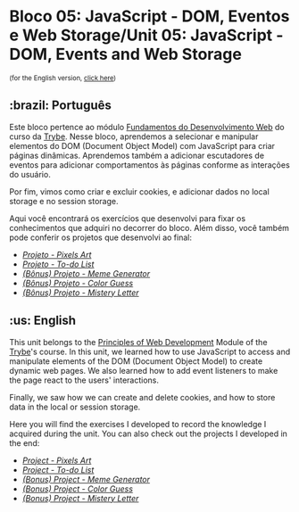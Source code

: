 # Bloco 05: JavaScript - DOM, Eventos e Web Storage/Unit 05: JavaScript - DOM, Events and Web Storage
<small>(for the English version, <a href="#en">click here</a>)</small>
<h2>:brazil: Português</h2>
<p>Este bloco pertence ao módulo <a href="https://github.com/raphaelalmeidamartins/trybe_exercicios/tree/main/1_fundamentos-do-desv-web" rel="prev">Fundamentos do Desenvolvimento Web</a> do curso da <a href="https://www.betrybe.com/">Trybe</a>. Nesse bloco, aprendemos a selecionar e manipular elementos do DOM (Document Object Model) com JavaScript para criar páginas dinâmicas. Aprendemos também a adicionar escutadores de eventos para adicionar comportamentos às páginas conforme as interações do usuário.</p>
<p>Por fim, vimos como criar e excluir cookies, e adicionar dados no local storage e no session storage.</p>
<p>Aqui você encontrará os exercícios que desenvolvi para fixar os conhecimentos que adquiri no decorrer do bloco. Além disso, você também pode conferir os projetos que desenvolvi ao final:</p>

- _[Projeto - Pixels Art](https://github.com/raphaelalmeidamartins/project-pixels-art)_
- _[Projeto - To-do List](https://github.com/raphaelalmeidamartins/project-to-do-list)_
- _[(Bônus) Projeto - Meme Generator](https://github.com/raphaelalmeidamartins/project-meme-generator)_
- _[(Bônus) Projeto - Color Guess](https://github.com/raphaelalmeidamartins/project-color-guess)_
- _[(Bônus) Projeto - Mistery Letter](https://github.com/raphaelalmeidamartins/project-mistery-letter)_

<h2 id="en">:us: English</h2>
<p>This unit belongs to the <a href="https://github.com/raphaelalmeidamartins/trybe_exercicios/tree/main/1_fundamentos-do-desv-web">Principles of Web Development</a> Module of the <a href="https://www.betrybe.com/">Trybe</a>'s course. In this unit, we learned how to use JavaScript to access and manipulate elements of the DOM (Document Object Model) to create dynamic web pages. We also learned how to add event listeners to make the page react to the users' interactions.</p>
<p>Finally, we saw how we can create and delete cookies, and how to store data in the local or session storage.</p>
<p>Here you will find the exercises I developed to record the knowledge I acquired during the unit. You can also check out the projects I developed in the end:</p>

- _[Project - Pixels Art](https://github.com/raphaelalmeidamartins/project-pixels-art)_
- _[Project - To-do List](https://github.com/raphaelalmeidamartins/project-to-do-list)_
- _[(Bonus) Project - Meme Generator](https://github.com/raphaelalmeidamartins/project-meme-generator)_
- _[(Bonus) Project - Color Guess](https://github.com/raphaelalmeidamartins/project-color-guess)_
- _[(Bonus) Project - Mistery Letter](https://github.com/raphaelalmeidamartins/project-mistery-letter)_

